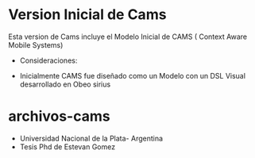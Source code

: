 # Version Inicial de Cams
Esta version de Cams incluye el Modelo Inicial de CAMS ( Context Aware Mobile Systems)
* Consideraciones:
- Inicialmente CAMS fue diseñado como un Modelo con un DSL Visual desarrollado en Obeo sirius

# archivos-cams
* Universidad Nacional de la Plata- Argentina
* Tesis Phd de Estevan Gomez
